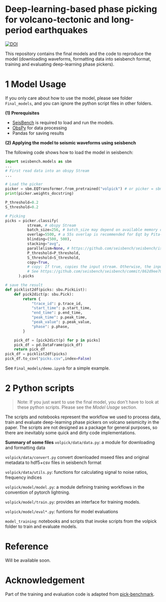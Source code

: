# Deep-learning-based phase picking for volcano-tectonic and long-period earthquakes
[![DOI](https://zenodo.org/badge/800909138.svg)](https://zenodo.org/doi/10.5281/zenodo.11199021)

This repository contains the final models and the code to reproduce the model (downloading waveforms, formatting data into seisbench format, training and evaluating deep-learning phase pickers).



# 1 Model Usage
If you only care about how to use the model, please see folder `Final_models`, and you can ignore the python script files in other folders.

**(1) Prerequisites**

- [SeisBench](https://github.com/seisbench/seisbench) is required to load and run the models.
- [ObsPy](https://docs.obspy.org/) for data processing
- Pandas for saving results

**(2) Applying the model to seismic waveforms using seisbench**

The following code shows how to load the model in seisbench:
```python
import seisbench.models as sbm
...
# First read data into an obspy Stream
...

# Load the picker
picker = sbm.EQTransformer.from_pretrained("volpick") # or picker = sbm.PhaseNet.from_pretrained("volpick")
print(picker.weights_docstring)

P_threshold=0.2
S_threshold=0.2

# Picking
picks = picker.classify(
          stream, # obspy Stream
          batch_size=256, # batch_size may depend on available memory on your machine
          overlap=5500, # a 55s overlap is recommended for Eqt by Pita‐Sllim et al. 2023 (https://doi.org/10.1785/0320230024)
          blinding=(500, 500),
          stacking="avg",
          parallelism=None, # https://github.com/seisbench/seisbench/issues/272
          P_threshold=P_threshold,
          S_threshold=S_threshold,
          copy=True,
          # copy: If true, copies the input stream. Otherwise, the input stream is modified in place.
          # See https://github.com/seisbench/seisbench/commit/862d9ee708c2c3e737da4e90ab3355471aa01ecf
      ).picks

# save the result
def picklist2df(picks: sbu.PickList):
    def pick2dict(p: sbu.Pick):
        return {
            "trace_id": p.trace_id,
            "start_time": p.start_time,
            "end_time": p.end_time,
            "peak_time": p.peak_time,
            "peak_value": p.peak_value,
            "phase": p.phase,
        }

    pick_df = [pick2dict(p) for p in picks]
    pick_df = pd.DataFrame(pick_df)
    return pick_df
pick_df = picklist2df(picks)
pick_df.to_csv("picks.csv",index=False)
```

See `Final_models/demo.ipynb` for a simple example.




# 2 Python scripts
>Note: If you just want to use the final model, you don't have to look at these python scripts. Please see the *Model Usage* section.

The scripts and notebooks represent the workflow we used to process data, train and evaluate deep-learning phase pickers on volcano seismicity in the paper. The scripts are not designed as a package for general purposes, so there are inevitably some quick and dirty code implementations. 

**Summary of some files**
`volpick/data/data.py`: a module for downloading and formatting data

`volpick/data/convert.py` convert downloaded mseed files and original metadata to hdf5+csv files in seisbench
format

`volpick/data/utils.py`: functions for calculating signal to noise ratios, frequency indices

`volpick/model/model.py`: a module defining training workflows in the convention of pytorch lightning.

`volpick/model/train.py`: provides an interface for training models.

`volpick/model/eval*.py`: funtions for model evaluations



`model_training`: notebooks and scripts that invoke scripts from the volpick folder to train and evaluate models.

# Reference
Will be available soon.

# Acknowledgement
Part of the training and evaluation code is adapted from [pick-benchmark](https://github.com/seisbench/pick-benchmark).

